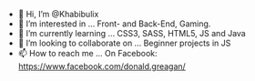 - 👋 Hi, I’m @Khabibulix
- 👀 I’m interested in ...
  Front- and Back-End, Gaming.
- 🌱 I’m currently learning ...
CSS3, SASS, HTML5, JS and Java
- 💞️ I’m looking to collaborate on ...
Beginner projects in JS
- 📫 How to reach me ...
On Facebook: https://www.facebook.com/donald.greagan/

<!---
Khabibulix/Khabibulix is a ✨ special ✨ repository because its `README.md` (this file) appears on your GitHub profile.
You can click the Preview link to take a look at your changes.
--->
